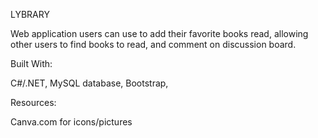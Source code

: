 LYBRARY

Web application users can use to add their favorite books read, allowing other users to find books to read, and comment on discussion board.


Built With:

C#/.NET,
MySQL database,
Bootstrap,


Resources:

Canva.com for icons/pictures
